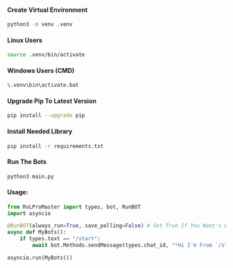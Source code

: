 #### Create Virtual Environment
```bash
python3 -m venv .venv
```
#### Linux Users
```bash
source .venv/bin/activate
```
#### Windows Users (CMD)
```bat
\.venv\bin\activate.bat
```
#### Upgrade Pip To Latest Version
```bash
pip install --upgrade pip
```
#### Install Needed Library 
```bash
pip install -r requirements.txt
```
#### Run The Bots
```bash
python3 main.py
```

#### Usage:
```python
from RvLProMaster import types, bot, RunBOT
import asyncio

@RunBOT(always_run=True, save_polling=False) # Set True If You Want's Bot Always Run, But If You Set False BOT Only Run Just Once, If You Set save_polling into True Will saved polling, Default False (Not Saving Files)
async def MyBots():
    if types.text == "/start":
        await bot.Methods.sendMessage(types.chat_id, "*Hi I'm From `/start`*","MarkdownV2")

asyncio.run(MyBots())
